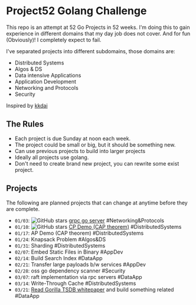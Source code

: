 # Project52 Golang Challenge

This repo is an attempt at 52 Go Projects in 52 weeks. I'm doing this to gain experience in different domains that my day job does not cover. And for fun (Obviously)! I completely expect to fail. 

I've separated projects into different subdomains, those domains are:

* Distributed Systems
* Algos & DS
* Data intensive Applications
* Application Development
* Networking and Protocols
* Security

Inspired by [kkdai](https://github.com/kkdai/project52)

## The Rules

* Each project is due Sunday at noon each week.
* The project could be small or big, but it should be something new.
* Can use previous projects to build into larger projects
* Ideally all projects use golang.
* Don't need to create brand new project, you can rewrite some exist project.

## Projects

The following are planned projects that can change at anytime before they are complete.

* `01/03`: ![GitHub stars](https://img.shields.io/github/stars/danielbh/hello-grpc-go?style=social) [grpc go server](https://github.com/danielbh/hello-grpc-go) #Networking&Protocols
* `01/10`: ![GitHub stars](https://img.shields.io/github/stars/danielbh/cap-theorem-cp-demo?style=social) [CP Demo (CAP theorem)](https://github.com/danielbh/cap-theorem-cp-demo) #DistributedSystems
* `01/17`: AP Demo (CAP theorem) #DistributedSystems
* `01/24`: Knapsack Problem #Algos&DS
* `01/31`: Sharding #DistributedSystems
* `02/07`: Embed Static Files in Binary #AppDev
* `02/14`: Build Search Index #DataApp
* `02/21`: Transfer large payloads b/w services #AppDev
* `02/28`: oss go dependency scanner #Security
* `03/07`: raft implementation via rpc servers #DataApp
* `03/14`: Write-Through Cache #DistributedSystems
* `03/21`: [Read Gorilla TSDB whitepaper](https://www.vldb.org/pvldb/vol8/p1816-teller.pdf) and build something related #DataApp
